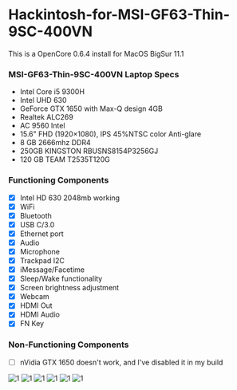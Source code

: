 # Hackintosh-for-MSI-GF63-Thin-9SC-400VN

This is a OpenCore 0.6.4 install for MacOS BigSur 11.1

### MSI-GF63-Thin-9SC-400VN Laptop Specs
- Intel Core i5 9300H
- Intel UHD 630
- GeForce GTX 1650 with Max-Q design 4GB
- Realtek ALC269 
- AC 9560 Intel
- 15.6" FHD (1920×1080), IPS 45%NTSC color Anti-glare
- 8 GB 2666mhz DDR4
- 250GB KINGSTON RBUSNS8154P3256GJ
- 120 GB TEAM T2535T120G

### Functioning Components 

- [x] Intel HD 630 2048mb working
- [x] WiFi
- [x] Bluetooth
- [x] USB C/3.0 
- [x] Ethernet port
- [x] Audio 
- [x] Microphone
- [x] Trackpad I2C
- [x] iMessage/Facetime
- [x] Sleep/Wake functionality
- [x] Screen brightness adjustment
- [x] Webcam
- [x] HDMI Out
- [x] HDMI Audio
- [x] FN Key

### Non-Functioning Components

- [ ] nVidia GTX 1650 doesn't work, and I've disabled it in my build

![1](https://github.com/baooshacker/Hackintosh-for-MSI-GF63-Thin-9SC-400VN/blob/master/Screen%20Shot/LWScreenShot%202020-12-23%20at%201.08.24%20PM.png)
![1](https://github.com/baooshacker/Hackintosh-for-MSI-GF63-Thin-9SC-400VN/blob/master/Screen%20Shot/Screen%20Shot%202020-12-23%20at%2023.49.39.png)
![1](https://github.com/baooshacker/Hackintosh-for-MSI-GF63-Thin-9SC-400VN/blob/master/Screen%20Shot/Screen%20Shot%202020-12-23%20at%2023.17.30.png)
![1](https://github.com/baooshacker/Hackintosh-for-MSI-GF63-Thin-9SC-400VN/blob/master/Screen%20Shot/Screen%20Shot%202020-12-23%20at%2023.21.00.png)
![1](https://github.com/baooshacker/Hackintosh-for-MSI-GF63-Thin-9SC-400VN/blob/master/Screen%20Shot/Screen%20Shot%202020-12-23%20at%2023.22.49.png)
![1](https://github.com/baooshacker/Hackintosh-for-MSI-GF63-Thin-9SC-400VN/blob/master/Screen%20Shot/Screen%20Shot%202020-12-23%20at%2023.46.37.png)
